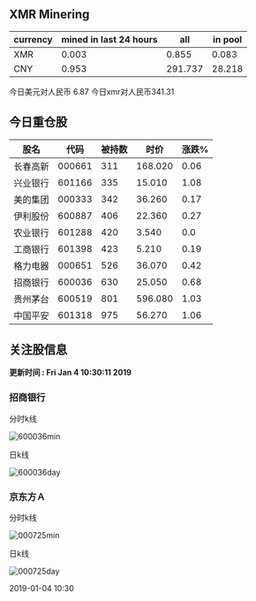 ## XMR Minering

|currency|mined in last 24 hours|all|in pool|
|---|---|---|---|
|XMR|0.003|0.855|0.083|
|CNY|0.953|291.737|28.218|

今日美元对人民币 6.87	今日xmr对人民币341.31


## 今日重仓股 

|股名|代码|被持数|时价|涨跌%|
|---|---|---|---|---|
|长春高新|000661|311|168.020|0.06|
|兴业银行|601166|335|15.010|1.08|
|美的集团|000333|342|36.260|0.17|
|伊利股份|600887|406|22.360|0.27|
|农业银行|601288|420|3.540|0.0|
|工商银行|601398|423|5.210|0.19|
|格力电器|000651|526|36.070|0.42|
|招商银行|600036|630|25.050|0.68|
|贵州茅台|600519|801|596.080|1.03|
|中国平安|601318|975|56.270|1.06|

## 关注股信息
**更新时间 : Fri Jan  4 10:30:11 2019**
### 招商银行 
分时k线

![600036min](http://image.sinajs.cn/newchart/min/n/sh600036.gif)

日k线

![600036day](http://image.sinajs.cn/newchart/daily/n/sh600036.gif)

### 京东方Ａ 
分时k线

![000725min](http://image.sinajs.cn/newchart/min/n/sz000725.gif)

日k线

![000725day](http://image.sinajs.cn/newchart/daily/n/sz000725.gif)

2019-01-04 10:30